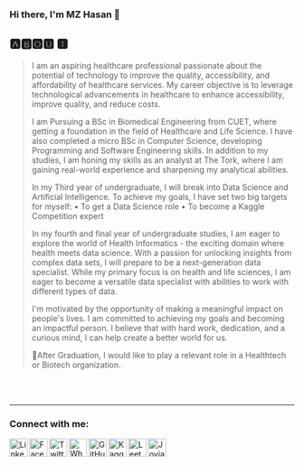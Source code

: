 ### Hi there, I'm MZ Hasan 👋
## 🅰🅱🅾🆄 🆃


> I am an aspiring healthcare professional passionate about the potential of technology to improve the quality, accessibility, and affordability of healthcare services. My career objective is to leverage technological advancements in healthcare to enhance accessibility, improve quality, and reduce costs.
>   
> I am Pursuing a BSc in Biomedical Engineering from CUET, where getting a foundation in the field of Healthcare and Life Science. I have also completed a micro BSc in Computer Science, developing Programming and Software Engineering skills. In addition to my studies, I am honing my skills as an analyst at The Tork, where I am gaining real-world experience and sharpening my analytical abilities.
> 
> In my Third year of undergraduate, I will break into Data Science and Artificial Intelligence. To achieve my goals, I have set two big targets for myself:
> • To get a Data Science role
> • To become a Kaggle Competition expert
> 
> In my fourth and final year of undergraduate studies, I am eager to explore the world of Health Informatics - the exciting domain where health meets data science. With a passion for unlocking insights from complex data sets, I will prepare to be a next-generation data specialist. While my primary focus is on health and life sciences, I am eager to become a versatile data specialist with abilities to work with different types of data.
> 
> I'm motivated by the opportunity of making a meaningful impact on people's lives. I am committed to achieving my goals and becoming an impactful person. I believe that with hard work, dedication, and a curious mind, I can help create a better world for us.
> 
> 🎯After Graduation, I would like to play a relevant role in a Healthtech or Biotech organization. 
<br/>
<br/>

____
### Connect with me:
<a href="https://www.linkedin.com/in/mzhasan00/">
    <img align="left"  width="32px" src="https://github.com/dmhendricks/signature-social-icons/blob/master/icons/round-flat-filled/35px/linkedin.png" alt="Linkedin"/>
</a>
<a href="https://www.facebook.com/mzhasan00/">
    <img align="left"  width="32px" src="https://github.com/dmhendricks/signature-social-icons/blob/master/icons/round-flat-filled/35px/facebook.png" alt="Facebook"/>
</a>
<a href="https://www.twitter.com/mzhasan00/">
    <img align="left"  width="32px" src="https://github.com/dmhendricks/signature-social-icons/blob/master/icons/round-flat-filled/35px/twitter.png" alt="Twitter"/>
</a>
<a href="https://wa.me/+8801741144605">
    <img align="left"  width="32px" src="https://github.com/dmhendricks/signature-social-icons/blob/master/icons/round-flat-filled/35px/whatsapp.png" alt="WhattsApp"/>
</a>
<a href="https://www.github.com/mzhasan00/">
    <img align="left"  width="32px" src="https://github.com/dmhendricks/signature-social-icons/blob/master/icons/round-flat-filled/35px/github.png" alt="GitHub"/>
</a>
<a href="https://www.kaggle.com/mzhasan00/">
    <img align="left"  width="32px" src="https://cdn3.iconfinder.com/data/icons/logos-and-brands-adobe/512/189_Kaggle-512.png" alt="Kaggle"/>
</a>
<a href="https://www.leetcode.com/mzhasan00/">
    <img align="left"  width="32px" src="https://cdn.iconscout.com/icon/free/png-512/leetcode-3521542-2944960.png?f=avif&w=256" alt="LeetCode"/>
</a>
<a href="https://jovian.com/mzhasan00">
    <img align="left"  width="32px" border-radius="50%" src="https://encrypted-tbn0.gstatic.com/images?q=tbn:ANd9GcS4yBbRO3TD1Qcyni2WTv8s7QvnUzVC6IQuXlPF1oBAJnTTxkli4kjQFffmcswzdiVCHxA&usqp=CAU" alt="Jovian"/>
</a>
